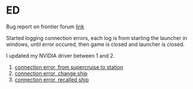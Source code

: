 # ED

Bug report on frontier forum [link](https://forums.frontier.co.uk/showthread.php/475203-Connection-error)  

Started logging connection errors, each log is from starting the launcher in windows, until error occured, then game is closed and launcher is closed.

I updated my NVIDIA driver between 1 and 2.

1. [connection error, from supercruise to station](https://github.com/bent-mortensen/ED/tree/master/from%20supercruise%20to%20station/30-01-2019)
2. [connection error, change ship](https://github.com/bent-mortensen/ED/tree/master/change%20ship/30-01-2019) 
3. [connection error, recalled ship](https://github.com/bent-mortensen/ED/tree/master/recalled%20ship)
<!-- 3. [connection error, change ship](https://github.com/bent-mortensen/ED/tree/master/change%20ship/30-01-2019) -->
